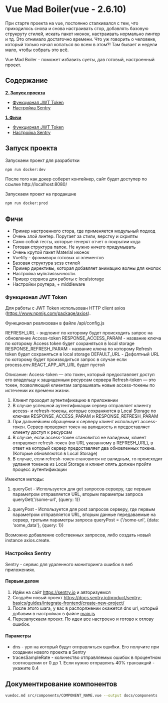 # Vue Mad Boiler(vue - 2.6.10)

При старте проекта на vue, постоянно сталкивался с тем, что приходилось снова и снова настраивать стор, добавлять базовую струкруту стилей, искать пакет иконок, настраивать нормально линтер и тд. Это отнимало достаточно времени.
Что уж говорить о человеке, который только начал копаться во всем в этом?! Там бывает и недели мало, чтобы собрать это всё.

Vue Mad Boiler - поможет избавить суеты, дав готовый, настроенный проект.

## Содержание

**[2. Запуск проекта](#запуск-проекта)**

  * [Функционал JWT Token](#функционал-jwt-token)
  * [Настройка Sentry](#настройка-sentry)

**[1. Фичи](#фичи)**

  * [Функционал JWT Token](#функционал-jwt-token)
  * [Настройка Sentry](#настройка-sentry)

## Запуск проекта

Запускаем проект для разработки

```bash
npm run docker:dev
```
После того как докер соберет контейнер, сайт будет доступер по ссылке http://localhost:8080/ 

Запускаем проект на продакшне

```bash
npm run docker:prod
```

## Фичи

* Пример настроенного стора, где применяется модульный подход
* Очень злой линтер. Поругает за стили, верстку и скрипты
* Само собой тесты, которые генерят отчет о покрытии кода
* Готовая структура папок. Не нужно ничего придумывать
* Очень крутой пакет Material иконок
* Vuetify - фрэимворк готовых ui элементов
* Базовая структура scss стилей
* Пример директивы, которая добавляет анимацию волны для кнопок
* Настройка мультиязычности.
* Привер сервиса для работы с localstorage
* Настройки роутера, + middleware

### Функционал JWT Token 

Для работы с JWT Token использован HTTP client axios (https://www.npmjs.com/package/axios).

Функционал реализован в файле /api/config.js

REFRESH_URL - эндпоинт по которому будет происходить запрос на обновление Access-token
RESPONSE_ACCESS_PARAM - название ключа по которому Access token будет сохраняться в local storage
RESPONSE_REFRESH_PARAM - название ключа по которому Refresh token будет сохраняться в local storage
DEFAULT_URL - Дефолтный URL по которому будет производиться запрос в случае если process.env.REACT_APP_API_URL будет пустой

Описание:
Access-token — это токен, который предоставляет доступ его владельцу к защищенным ресурсам сервера
Refresh-token — это токен, позволяющий клиентам запрашивать новые access-токены по истечении их времени жизни.

1. Клиент проходит аутентификацию в приложении
2. В случае успешной аутентификации сервер отправляет клиенту access- и refresh-токены, которые сохраняются в Local Storage по ключам RESPONSE_ACCESS_PARAM и RESPONSE_REFRESH_PARAM
3. При дальнейшем обращении к серверу клиент использует access-токен. Сервер проверяет токен на валидность и предоставляет клиенту доступ к ресурсам
4. В случае, если access-токен становится не валидным, клиент отправляет refresh-токен (по URL указанному в REFRESH_URL), в ответ на который сервер предоставляет два обновленных токена. (Которые обновляются в Local Storage)
5. В случае, если refresh-токен становится не валидным, то происходит удлания токенов из Local Storage и клиент опять должен пройти процесс аутентификации


Имеются методы:
1. queryGet - Используется для get запросов серверу, где первым параметром отправляется URL, вторым параметры запроса
queryGet('/some-url', {query: 1})

2. queryPost - Используется для post запросов серверу, где первым параметром отправляется URL, вторым данные передаваемые на сервер, третьим параметры запроса
queryPost = ('/some-url', {data: 'some_data'}, {query: 1})

Возможно добавление собственных запросов, либо создать новый instance axios.create.

### Настройка Sentry

Sentry - сервис для удаленного мониторинга ошибок в веб приложениях.

#### Первым делом

1. Идём на сайт https://sentry.io и авторизуемся
2. Создаём новый проект https://docs.sentry.io/product/sentry-basics/guides/integrate-frontend/create-new-project/
3. После этого шага, у вас в распоряжении окажется dns url, который добавим в настройках в файле [main.js](./src/main.js)
4. Перезапускаем проект. По идеи все настроено и готово к отлову ошибок.  

#### Параметры

* dns - урл на который будут отправляться ошибки. Его получите при создании нового проекта в Sentry 
* tracesSampleRate - количество отправляемых ошибок в процентном соотношении от 0 до 1. Если нужно отправлять 40% транзакций - укажите 0.4

## Документирование компонентов

```bash
vuedoc.md src/components/COMPONENT_NAME.vue --output docs/components
```
